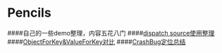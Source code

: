 # Pencils

####自己的一些demo整理，内容五花八门
####[dispatch source使用整理](https://github.com/azaxas128/Pencils/tree/master/DispatchSourceDemo)
####[ObjectForKey&ValueForKey对比](https://github.com/azaxas128/Pencils/tree/master/ObjectForKey&ValueForKey)
####[CrashBug定位总结](https://github.com/azaxas128/Pencils/tree/master/CrashBug%E5%AE%9A%E4%BD%8D%E6%80%BB%E7%BB%93)